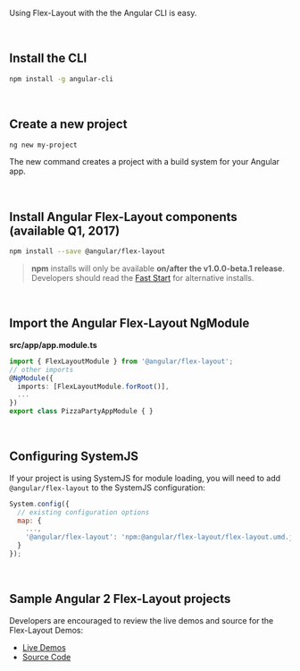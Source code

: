 Using Flex-Layout with the the Angular CLI is easy.

<br/>

## Install the CLI
 
 ```bash
 npm install -g angular-cli
 ```
 
 <br/>
 
## Create a new project
 
 ```bash
 ng new my-project
 ```

The new command creates a project with a build system for your Angular app.

<br/>

## Install Angular Flex-Layout components  (available Q1, 2017)

```bash
npm install --save @angular/flex-layout
```

> **npm** installs will only be available **on/after the v1.0.0-beta.1 release**. Developers should read the [Fast Start](https://github.com/angular/flex-layout#fast-start) for alternative installs.

<br/>

## Import the Angular Flex-Layout NgModule
  
**src/app/app.module.ts**
```ts
import { FlexLayoutModule } from '@angular/flex-layout';
// other imports 
@NgModule({
  imports: [FlexLayoutModule.forRoot()],
  ...
})
export class PizzaPartyAppModule { }
```

<br/>

## Configuring SystemJS
If your project is using SystemJS for module loading, you will need to add `@angular/flex-layout` 
to the SystemJS configuration:

```js
System.config({
  // existing configuration options
  map: {
    ...,
    '@angular/flex-layout': 'npm:@angular/flex-layout/flex-layout.umd.js'
  }
});
```

<br/>

## Sample Angular 2 Flex-Layout projects

Developers are encouraged to review the live demos and source for the Flex-Layout Demos:

*  [Live Demos](https://tburleson-layouts-demos.firebaseapp.com/)
*  [Source Code](https://github.com/angular/flex-layout/blob/master/src/demo-app/app/demo-app-module.ts)

